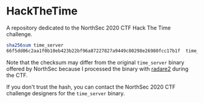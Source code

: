 # HackTheTime
A repository dedicated to the NorthSec 2020 CTF Hack The Time challenge.

```bash
sha256sum time_server 
66f5dd06c2aa1f0b10eb423b22bf96a87227827a9449c80298e26980fcc17b1f  time_server
```

Note that the checksum may differ from the original `time_server` binary offered by NorthSec because I processed the binary with [radare2](https://rada.re/n/) during the CTF.

If you don't trust the hash, you can contact the NorthSec 2020 CTF challenge designers for the `time_server` binary.

